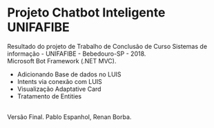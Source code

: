 # Projeto Chatbot Inteligente UNIFAFIBE
Resultado do projeto de Trabalho de Conclusão de Curso 
Sistemas de informação - UNIFAFIBE - Bebedouro-SP - 2018.<br>
Microsoft Bot Framework (.NET MVC).
<ul>
  <li>Adicionando Base de dados no LUIS</li>
  <li>Intents via conexão com LUIS</li>
  <li>Visualização Adaptative Card</li>
  <li>Tratamento de Entities</li>
</ul>
<br>
Versão Final. Pablo Espanhol, Renan Borba.

